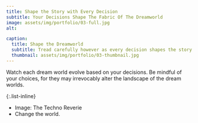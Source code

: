 ```yaml
---
title: Shape the Story with Every Decision
subtitle: Your Decisions Shape The Fabric Of The Dreamworld
image: assets/img/portfolio/03-full.jpg
alt: 

caption:
  title: Shape the Dreamworld
  subtitle: Tread carefully however as every decision shapes the story and the dreamscape around you. Listen closely to the characters that you encounter on your journey, as some may know more than they let on. Will you uncover the hidden truths or let them slip away?
  thumbnail: assets/img/portfolio/03-thumbnail.jpg
---
```

Watch each dream world evolve based on your decisions. Be mindful of your choices, for they may irrevocably alter the landscape of the dream worlds.

{:.list-inline}
- Image: The Techno Reverie
- Change the world.

